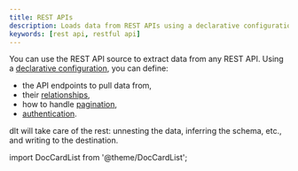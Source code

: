 ```yaml
---
title: REST APIs
description: Loads data from REST APIs using a declarative configuration
keywords: [rest api, restful api]
---
```


You can use the REST API source to extract data from any REST API. Using a [declarative configuration](./basic.md#source-configuration), you can define:

* the API endpoints to pull data from,
* their [relationships](./basic.md#define-resource-relationships),
* how to handle [pagination](./basic.md#pagination),
* [authentication](./basic.md#authentication).

dlt will take care of the rest: unnesting the data, inferring the schema, etc., and writing to the destination.

import DocCardList from '@theme/DocCardList';

<DocCardList />

